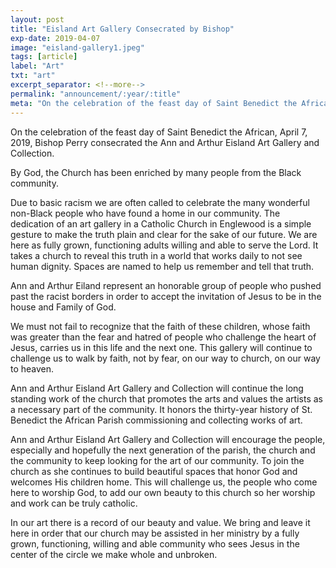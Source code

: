```yaml
---
layout: post
title: "Eisland Art Gallery Consecrated by Bishop"
exp-date: 2019-04-07
image: "eisland-gallery1.jpeg"
tags: [article]
label: "Art"
txt: "art"
excerpt_separator: <!--more-->
permalink: "announcement/:year/:title"
meta: "On the celebration of the feast day of Saint Benedict the African, April 7, 2019, Bishop Perry consecrated the Ann and Arthur Eisland Art Gallery and Collection."
---
```

On the celebration of the feast day of Saint Benedict the African, April 7, 2019, Bishop Perry consecrated the Ann and Arthur Eisland Art Gallery and Collection.
<!--more-->

By God, the Church has been enriched by many people from the Black community. 

Due to basic racism we are often called to celebrate the many wonderful non-Black people who have found a home in our community.
The dedication of an art gallery in a Catholic Church in Englewood is a simple gesture to make the truth plain and clear for the sake of our future.
We are here as fully grown, functioning adults willing and able to serve the Lord.
It takes a church to reveal this truth in a world that works daily to not see human dignity.
Spaces are named to help us remember and tell that truth.

Ann and Arthur Eiland represent an honorable group of people who pushed past the racist borders in order to accept the invitation of Jesus to be in the house and Family of God.

We must not fail to recognize that the faith of these children, whose faith was greater than the fear and hatred of people who challenge the heart of Jesus, carries us in this life and the next one. 
This gallery will continue to challenge us to walk by faith, not by fear, on our way to church, on our way to heaven.

Ann and Arthur Eisland Art Gallery and Collection will continue the long standing work of the church that promotes the arts and values the artists as a necessary part of the community.
It honors the thirty-year history of St. Benedict the African Parish commissioning and collecting works of art.

Ann and Arthur Eisland Art Gallery and Collection will encourage the people, especially and hopefully the next generation of the parish, the church and the community to keep looking for the art of our community.
To join the church as she continues to build beautiful spaces that honor God and welcomes His children home.
This will challenge us, the people who come here to worship God, to add our own beauty to this church so her worship and work can be truly catholic.

In our art there is a record of our beauty and value.
We bring and leave it here in order that our church may be assisted in her ministry by a fully grown, functioning, willing and able community who sees Jesus in the center of the circle we make whole and unbroken.